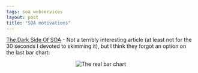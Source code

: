 ```yaml
---
tags: soa webservices
layout: post
title: "SOA motivations"
---
```




<p><a href="http://informationweek.com/shared/printableArticle.jhtml?articleID=192501102">The Dark Side Of SOA</a> - Not a terribly interesting article (at least not for the 30 seconds I devoted to skimming it), but I think they forgot an option on the last bar chart:</p>

<p align="center">
<img src="http://www.cwinters.com/images/blog/soa_bar_chart_consultants.png" alt="The real bar chart" />
</p>


